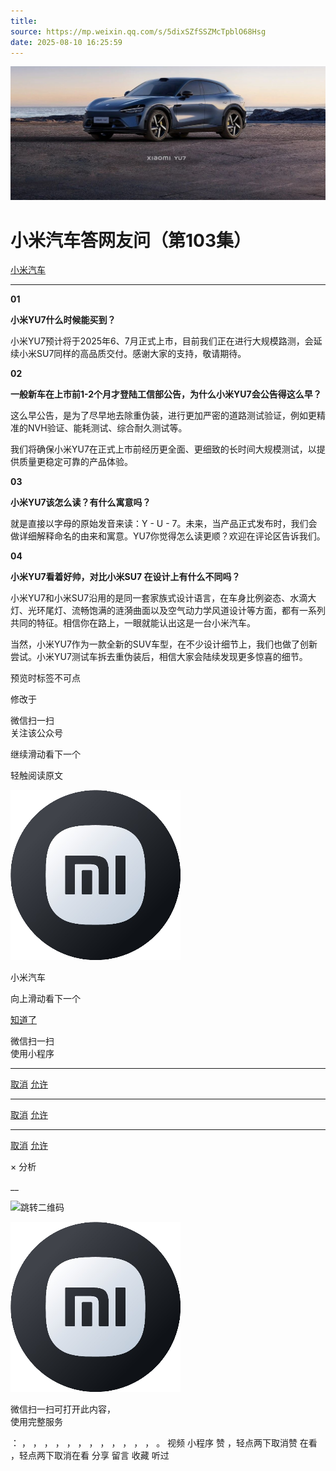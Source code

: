```yaml
---
title: 
source: https://mp.weixin.qq.com/s/5dixSZfSSZMcTpblO68Hsg
date: 2025-08-10 16:25:59
---
```


![cover_image](images/img_26a67dad.jpg)


#  小米汽车答网友问（第103集）


[ 小米汽车 ](<javascript:void\(0\);>)

______

  

  

****01****

**小米YU7什么时候能买到？**

小米YU7预计将于2025年6、7月正式上市，目前我们正在进行大规模路测，会延续小米SU7同样的高品质交付。感谢大家的支持，敬请期待。

  

  

**02**

**一般新车在上市前1-2个月才登陆工信部公告，为什么小米YU7会公告得这么早？**

这么早公告，是为了尽早地去除重伪装，进行更加严密的道路测试验证，例如更精准的NVH验证、能耗测试、综合耐久测试等。

我们将确保小米YU7在正式上市前经历更全面、更细致的长时间大规模测试，以提供质量更稳定可靠的产品体验。

  

**03**

**小米YU7该怎么读？有什么寓意吗？**

就是直接以字母的原始发音来读：Y - U - 7。未来，当产品正式发布时，我们会做详细解释命名的由来和寓意。YU7你觉得怎么读更顺？欢迎在评论区告诉我们。

  

**04**

**小米YU7看着好帅，对比小米SU7 在设计上有什么不同吗？**

小米YU7和小米SU7沿用的是同一套家族式设计语言，在车身比例姿态、水滴大灯、光环尾灯、流畅饱满的涟漪曲面以及空气动力学风道设计等方面，都有一系列共同的特征。相信你在路上，一眼就能认出这是一台小米汽车。

当然，小米YU7作为一款全新的SUV车型，在不少设计细节上，我们也做了创新尝试。小米YU7测试车拆去重伪装后，相信大家会陆续发现更多惊喜的细节。

  

  

[](<>)[](<>)

预览时标签不可点

修改于

微信扫一扫  
关注该公众号

继续滑动看下一个

轻触阅读原文

![img_97d833da.jpg](images/img_97d833da.jpg)

小米汽车 

向上滑动看下一个

[知道了](<javascript:;>)

微信扫一扫  
使用小程序

****

[取消](<javascript:void\(0\);>) [允许](<javascript:void\(0\);>)

****

[取消](<javascript:void\(0\);>) [允许](<javascript:void\(0\);>)

****

[取消](<javascript:void\(0\);>) [允许](<javascript:void\(0\);>)

× 分析

__

![跳转二维码]()

![作者头像](images/img_97d833da.jpg)

微信扫一扫可打开此内容，  
使用完整服务

： ， ， ， ， ， ， ， ， ， ， ， ， 。 视频 小程序 赞 ，轻点两下取消赞 在看 ，轻点两下取消在看 分享 留言 收藏 听过